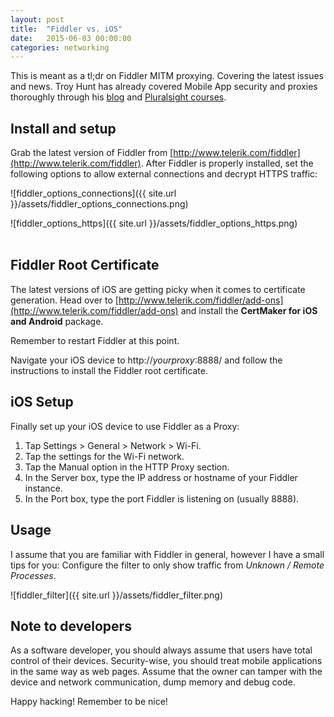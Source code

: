 ```yaml
---
layout: post
title:  "Fiddler vs. iOS"
date:   2015-06-03 00:00:00
categories: networking
---
```

This is meant as a tl;dr on Fiddler MITM proxying. Covering the latest issues and news. Troy Hunt has already covered Mobile App security and proxies thoroughly through his [blog](http://www.troyhunt.com/2014/10/find-crazy-stuff-in-mobile-app.html) and [Pluralsight courses](http://www.pluralsight.com/author/troy-hunt).

## Install and setup
Grab the latest version of Fiddler from [http://www.telerik.com/fiddler](http://www.telerik.com/fiddler). After Fiddler is properly installed, set the following options to allow external connections and decrypt HTTPS traffic:

![fiddler_options_connections]({{ site.url }}/assets/fiddler_options_connections.png)

![fiddler_options_https]({{ site.url }}/assets/fiddler_options_https.png)
<br/><br/>

## Fiddler Root Certificate

The latest versions of iOS are getting picky when it comes to certificate generation. Head over to [http://www.telerik.com/fiddler/add-ons](http://www.telerik.com/fiddler/add-ons) and install the __CertMaker for iOS and Android__ package.

Remember to restart Fiddler at this point.

Navigate your iOS device to http://_yourproxy_:8888/ and follow the instructions to install the Fiddler root certificate.

## iOS Setup
Finally set up your iOS device to use Fiddler as a Proxy:

1. Tap Settings > General > Network > Wi-Fi.
2. Tap the settings for the Wi-Fi network.
3. Tap the Manual option in the HTTP Proxy section.
4. In the Server box, type the IP address or hostname of your Fiddler instance.
5. In the Port box, type the port Fiddler is listening on (usually 8888).

## Usage

I assume that you are familiar with Fiddler in general, however I have a small tips for you: Configure the filter to only show traffic from _Unknown / Remote Processes_.


![fiddler_filter]({{ site.url }}/assets/fiddler_filter.png)

## Note to developers

As a software developer, you should always assume that users have total control of their devices. Security-wise, you should treat mobile applications in the same way as web pages. Assume that the owner can tamper with the device and network communication, dump memory and debug code.

Happy hacking! Remember to be nice!
